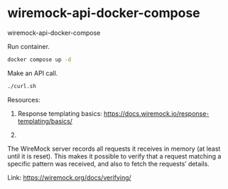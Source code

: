# wiremock-api-docker-compose
wiremock-api-docker-compose


  Run container. 
```bash
docker compose up -d
```

Make an API call.

```bash
./curl.sh
```

Resources:

1. Response templating basics: https://docs.wiremock.io/response-templating/basics/

2.
The WireMock server records all requests it receives in memory (at least until it is reset). This makes it possible to verify that a request matching a specific pattern was received, and also to fetch the requests’ details.

Link: https://wiremock.org/docs/verifying/

